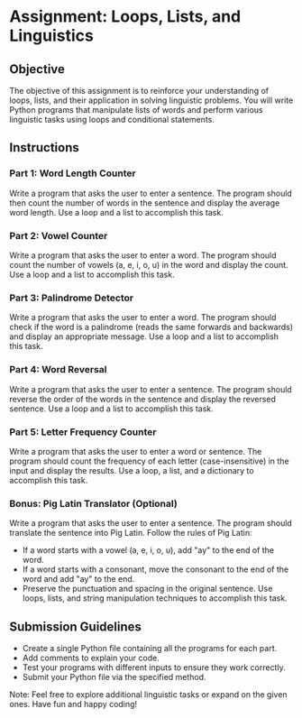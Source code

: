 # Assignment: Loops, Lists, and Linguistics

## Objective
The objective of this assignment is to reinforce your understanding of loops, lists, and their application in solving linguistic problems. You will write Python programs that manipulate lists of words and perform various linguistic tasks using loops and conditional statements.

## Instructions

### Part 1: Word Length Counter
Write a program that asks the user to enter a sentence. The program should then count the number of words in the sentence and display the average word length. Use a loop and a list to accomplish this task.

### Part 2: Vowel Counter
Write a program that asks the user to enter a word. The program should count the number of vowels (a, e, i, o, u) in the word and display the count. Use a loop and a list to accomplish this task.

### Part 3: Palindrome Detector
Write a program that asks the user to enter a word. The program should check if the word is a palindrome (reads the same forwards and backwards) and display an appropriate message. Use a loop and a list to accomplish this task.

### Part 4: Word Reversal
Write a program that asks the user to enter a sentence. The program should reverse the order of the words in the sentence and display the reversed sentence. Use a loop and a list to accomplish this task.

### Part 5: Letter Frequency Counter
Write a program that asks the user to enter a word or sentence. The program should count the frequency of each letter (case-insensitive) in the input and display the results. Use a loop, a list, and a dictionary to accomplish this task.

### Bonus: Pig Latin Translator (Optional)
Write a program that asks the user to enter a sentence. The program should translate the sentence into Pig Latin. Follow the rules of Pig Latin:
- If a word starts with a vowel (a, e, i, o, u), add "ay" to the end of the word.
- If a word starts with a consonant, move the consonant to the end of the word and add "ay" to the end.
- Preserve the punctuation and spacing in the original sentence.
Use loops, lists, and string manipulation techniques to accomplish this task.

## Submission Guidelines
- Create a single Python file containing all the programs for each part.
- Add comments to explain your code.
- Test your programs with different inputs to ensure they work correctly.
- Submit your Python file via the specified method.

Note: Feel free to explore additional linguistic tasks or expand on the given ones. Have fun and happy coding!
